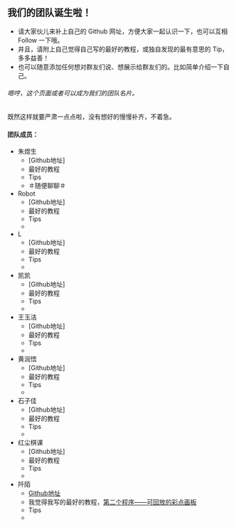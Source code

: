 ## 我们的团队诞生啦！

* 请大家伙儿来补上自己的 Github 网址，方便大家一起认识一下，也可以互相 Follow 一下哦。 
* 并且，请附上自己觉得自己写的最好的教程，或独自发现的最有意思的 Tip，多多益善！
* 也可以随意添加任何想对群友们说、想展示给群友们的。比如简单介绍一下自己。


###### 嗯哼，这个页面或者可以成为我们的团队名片。
既然这样就要严肃一点点啦，没有想好的慢慢补齐，不着急。




#### 团队成员：

* 朱煜生
   * [Github地址]
   * 最好的教程
   * Tips
   * ＃随便聊聊＃
* Robot
   * [Github地址]
   * 最好的教程
   * Tips
   * 
* L
   * [Github地址]
   * 最好的教程
   * Tips
   * 
* 凯凯
   * [Github地址]
   * 最好的教程
   * Tips
   * 
* 王玉洁
   * [Github地址]
   * 最好的教程
   * Tips
   * 
* 黄润悟
   * [Github地址]
   * 最好的教程
   * Tips
   * 
* 石子佳
   * [Github地址]
   * 最好的教程
   * Tips
   * 
* 红尘棋课
   * [Github地址]
   * 最好的教程
   * Tips
   * 
* 阡陌   
   * [Github地址](https://github.com/cici1989) 
   * 我觉得我写的最好的教程，[第二个程序——可回放的彩点画板](http://cici19891.gitbooks.io/pythoncamp0/content/source/part2/3.html)
   * Tips
   * 